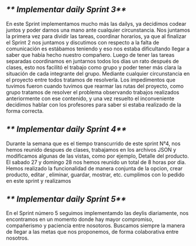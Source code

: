  ## _** Implementar daily Sprint 3**_

En este Sprint implementamos mucho más las dailys, ya decidimos codear juntos y poder darnos una mano ante cualquier circunstancia. Nos juntamos  la primera vez para dividir las tareas, coordinar horarios, ya que al finalizar el Sprint 2 nos juntamos y discutimos con respecto a la falta de comunicación es estábamos teniendo y eso nos estaba dificultando llegar a saber que había hecho nuestro compañero. 
Luego de tener las tareas separadas  coordinamos en juntarnos todos los días un rato después de clases, esto nos facilitó el trabajo como grupo y poder tener más clara la situación de cada integrante del grupo. Mediante cualquier circunstancia en el proyecto entre todos tratamos de resolverla. 
Los impedimentos que tuvimos fueron cuando tuvimos que rearmar las rutas del proyecto, como grupo tratamos de resolver el problema observando trabajos realizados anteriormente con ese contenido, y una vez resuelto el inconveniente decidimos hablar con los profesores para saber si estaba realizado de la forma correcta.  

## _** Implementar daily Sprint 4**_

Durante la semana que es el tiempo transcurrido de este sprint N°4, nos hemos reunido despues de clases, trabajamos en los archivos JSON y modificamos algunas de las vistas, como por ejemplo, Detalle del producto. El sabado 27 y domingo 28 nos hemos reunido un total de 8 horas por dia. Hemos realizado la funcionalidad de manera conjunta de la opcion, crear producto, editar , eliminar, guardar, mostrar, etc. cumplimos con lo pedido en este sprint y realizamos

## _** Implementar daily Sprint 5**_

 En el Sprint número 5 seguimos implementamdo las deylis diariamente, nos encontramos en un momento donde hay mayor compromiso, compañerismo y paciencia entre nosotoros.
 Buscamos siempre la manera de llegar a las metas que nos proponemos, de forma colaborativa entre nosotros.
